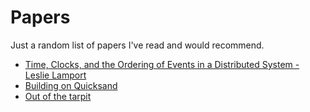 Papers
======

Just a random list of papers I've read and would recommend.

- [Time, Clocks, and the Ordering of Events in a Distributed System - Leslie Lamport](https://amturing.acm.org/p558-lamport.pdf)
- [Building on Quicksand](https://blog.acolyer.org/2015/03/23/building-on-quicksand/)
- [Out of the tarpit](https://blog.acolyer.org/2015/03/20/out-of-the-tar-pit/)
